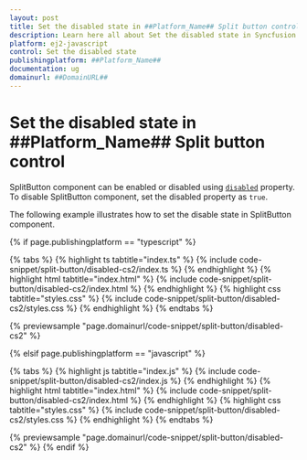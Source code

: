 ```yaml
---
layout: post
title: Set the disabled state in ##Platform_Name## Split button control | Syncfusion
description: Learn here all about Set the disabled state in Syncfusion ##Platform_Name## Split button control of Syncfusion Essential JS 2 and more.
platform: ej2-javascript
control: Set the disabled state 
publishingplatform: ##Platform_Name##
documentation: ug
domainurl: ##DomainURL##
---
```


# Set the disabled state in ##Platform_Name## Split button control

SplitButton component can be enabled or disabled using [`disabled`](../../api/split-button#disabled) property. To disable SplitButton component, set the disabled property as `true`.

The following example illustrates how to set the disable state in SplitButton component.

{% if page.publishingplatform == "typescript" %}

 {% tabs %}
{% highlight ts tabtitle="index.ts" %}
{% include code-snippet/split-button/disabled-cs2/index.ts %}
{% endhighlight %}
{% highlight html tabtitle="index.html" %}
{% include code-snippet/split-button/disabled-cs2/index.html %}
{% endhighlight %}
{% highlight css tabtitle="styles.css" %}
{% include code-snippet/split-button/disabled-cs2/styles.css %}
{% endhighlight %}
{% endtabs %}
        
{% previewsample "page.domainurl/code-snippet/split-button/disabled-cs2" %}

{% elsif page.publishingplatform == "javascript" %}

{% tabs %}
{% highlight js tabtitle="index.js" %}
{% include code-snippet/split-button/disabled-cs2/index.js %}
{% endhighlight %}
{% highlight html tabtitle="index.html" %}
{% include code-snippet/split-button/disabled-cs2/index.html %}
{% endhighlight %}
{% highlight css tabtitle="styles.css" %}
{% include code-snippet/split-button/disabled-cs2/styles.css %}
{% endhighlight %}
{% endtabs %}

{% previewsample "page.domainurl/code-snippet/split-button/disabled-cs2" %}
{% endif %}